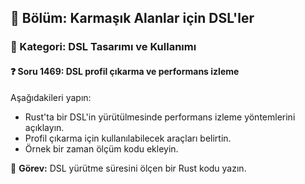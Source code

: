 ## 📘 Bölüm: Karmaşık Alanlar için DSL'ler
### 🔹 Kategori: DSL Tasarımı ve Kullanımı
#### ❓ Soru 1469: DSL profil çıkarma ve performans izleme

Aşağıdakileri yapın:

- Rust'ta bir DSL'in yürütülmesinde performans izleme yöntemlerini açıklayın.
- Profil çıkarma için kullanılabilecek araçları belirtin.
- Örnek bir zaman ölçüm kodu ekleyin.

🔧 **Görev:** DSL yürütme süresini ölçen bir Rust kodu yazın.
